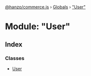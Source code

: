 [@hanzo/commerce.js](../README.md) › [Globals](../globals.md) › ["User"](_user_.md)

# Module: "User"

## Index

### Classes

* [User](../classes/_user_.user.md)
